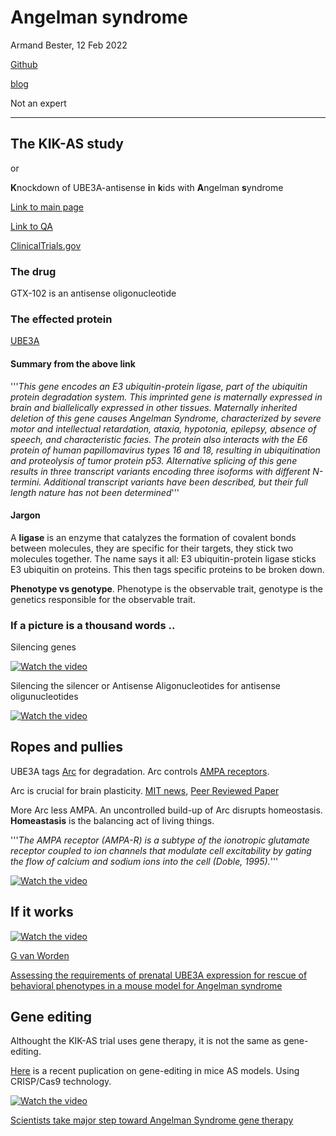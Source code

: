 # Angelman syndrome

Armand Bester, 12 Feb 2022

[Github](https://github.com/ArmandBester)

[blog](http://vdeb.hpc.ufs.ac.za/)

Not an expert

---

## The KIK-AS study

or

**K**nockdown of UBE3A-antisense **i**n **k**ids with **A**ngelman **s**yndrome


[Link to main page](https://kik-as.com)

[Link to QA](https://kik-as.com/study.aspx)


[ClinicalTrials.gov](https://clinicaltrials.gov/ct2/show/NCT04259281)

### The drug

GTX-102 is an antisense oligonucleotide

### The effected protein

[UBE3A](https://www.ncbi.nlm.nih.gov/gene/7337)

#### Summary from the above link

'''*This gene encodes an E3 ubiquitin-protein ligase, part of the ubiquitin protein degradation system. This imprinted gene is maternally expressed in brain and biallelically expressed in other tissues. Maternally inherited deletion of this gene causes Angelman Syndrome, characterized by severe motor and intellectual retardation, ataxia, hypotonia, epilepsy, absence of speech, and characteristic facies. The protein also interacts with the E6 protein of human papillomavirus types 16 and 18, resulting in ubiquitination and proteolysis of tumor protein p53. Alternative splicing of this gene results in three transcript variants encoding three isoforms with different N-termini. Additional transcript variants have been described, but their full length nature has not been determined*'''




#### Jargon

A **ligase** is an enzyme that catalyzes the formation of covalent bonds between molecules, they are specific for their targets, they stick two molecules together.  The name says it all: E3 ubiquitin-protein ligase sticks E3 ubiquitin on proteins.  This then tags specific proteins to be broken down.

**Phenotype vs genotype**.  Phenotype is the observable trait, genotype is the genetics responsible for the observable trait.

### If a picture is a thousand words ..

Silencing genes


[![Watch the video](https://img.youtube.com/vi/cK-OGB1_ELE/maxresdefault.jpg)](https://youtu.be/cK-OGB1_ELE)



Silencing the silencer or Antisense Aligonucleotides for antisense oligunucleotides


[![Watch the video](https://img.youtube.com/vi/zMn-AHj9UUw/maxresdefault.jpg)](https://youtu.be/zMn-AHj9UUw)


## Ropes and pullies

UBE3A tags [Arc](https://www.sciencedirect.com/science/article/pii/S1084952117303439) for degradation. Arc controls [AMPA receptors](https://www.sciencedirect.com/topics/neuroscience/ampa-receptor).  

Arc is crucial for brain plasticity.  [MIT news](https://picower.mit.edu/news/mit-scientists-discover-fundamental-rule-brain-plasticity), [Peer Reviewed Paper](https://www.science.org/doi/10.1126/science.aao0862)

More Arc less AMPA.  An uncontrolled build-up of Arc disrupts homeostasis.  **Homeastasis** is the balancing act of living things.

'''*The AMPA receptor (AMPA-R) is a subtype of the ionotropic glutamate receptor coupled to ion channels that modulate cell excitability by gating the flow of calcium and sodium ions into the cell (Doble, 1995).*'''


[![Watch the video](https://img.youtube.com/vi/8-m_J2CnYho/maxresdefault.jpg)](https://youtu.be/8-m_J2CnYho)


## If it works


[![Watch the video](https://img.youtube.com/vi/3a3v6E4IQx8/maxresdefault.jpg)](https://youtu.be/3a3v6E4IQx8)


[G van Worden](https://neuro.nl/person/Geeske-van%20Woerden)

[Assessing the requirements of prenatal UBE3A expression for rescue of 
 behavioral phenotypes in a mouse model for Angelman syndrome](https://molecularautism.biomedcentral.com/articles/10.1186/s13229-020-00376-9)

## Gene editing

Althought the KIK-AS trial uses gene therapy, it is not the same as gene-editing.

[Here](https://pubmed.ncbi.nlm.nih.gov/33411694/) is a recent puplication on gene-editing in mice AS models. Using CRISP/Cas9 technology.


[![Watch the video](https://img.youtube.com/vi/2pp17E4E-O8/maxresdefault.jpg)](https://youtu.be/2pp17E4E-O8)



[Scientists take major step toward Angelman Syndrome gene therapy](https://www.sciencedaily.com/releases/2020/10/201021112346.htm)
